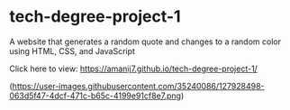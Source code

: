 # tech-degree-project-1
A website that generates a random quote and changes to a random color using HTML, CSS, and JavaScript

Click here to view: https://amanij7.github.io/tech-degree-project-1/

(https://user-images.githubusercontent.com/35240086/127928498-063d5f47-4dcf-471c-b65c-4199e91cf8e7.png)
